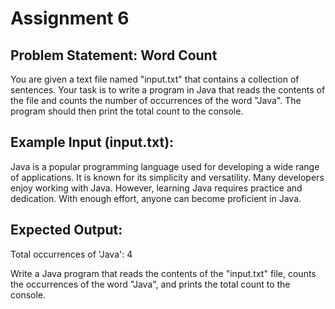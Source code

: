 # Assignment 6

## **Problem Statement: Word Count**

You are given a text file named "input.txt" that contains a collection of sentences. Your task is to write a program in Java that reads the contents of the file and counts the number of occurrences of the word "Java". The program should then print the total count to the console.

## **Example Input (input.txt):**


Java is a popular programming language used for developing a wide range of applications. It is known for its simplicity and versatility. Many developers enjoy working with Java. However, learning Java requires practice and dedication. With enough effort, anyone can become proficient in Java.


## **Expected Output:**

Total occurrences of 'Java': 4


Write a Java program that reads the contents of the "input.txt" file, counts the occurrences of the word "Java", and prints the total count to the console.
